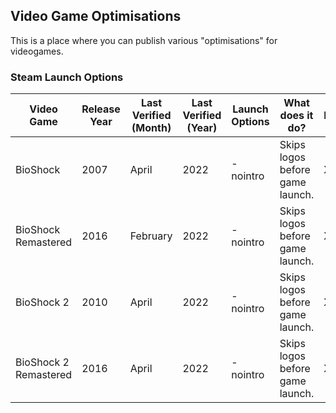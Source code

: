 ## Video Game Optimisations

This is a place where you can publish various "optimisations" for videogames. 

### Steam Launch Options

| **Video Game** | **Release Year** | **Last Verified (Month)** | **Last Verified (Year)** | **Launch Options** | What does it do? | Notes |
|----------------|------------------|---------------------------|--------------------------|--------------------|------------------|-------|
| BioShock | 2007 | April | 2022 | -nointro | Skips logos before game launch. | X |
| BioShock Remastered| 2016 | February | 2022 | -nointro | Skips logos before game launch. | X |
| BioShock 2 | 2010 | April | 2022 | -nointro | Skips logos before game launch. | X |
| BioShock 2 Remastered | 2016 | April | 2022 | -nointro | Skips logos before game launch. | X |
